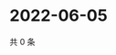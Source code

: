 # 2022-06-05

共 0 条

<!-- BEGIN WEIBO -->
<!-- 最后更新时间 Sun Jun 05 2022 09:23:56 GMT+0800 (China Standard Time) -->

<!-- END WEIBO -->
